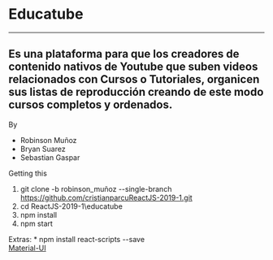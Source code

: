 # Educatube
---
Es una plataforma para que los creadores de contenido nativos de Youtube que suben videos relacionados con Cursos o Tutoriales, organicen sus listas de reproducción creando de este modo cursos completos y ordenados.
---
By

* Robinson Muñoz
* Bryan Suarez
* Sebastian Gaspar

Getting this

1. git clone -b robinson_muñoz --single-branch https://github.com/cristianparcuReactJS-2019-1.git 
2. cd ReactJS-2019-1\educatube
3. npm install
4. npm start

Extras: 
    * npm install react-scripts --save  
    [Material-UI](https://material-ui.com/getting-started/installation/)